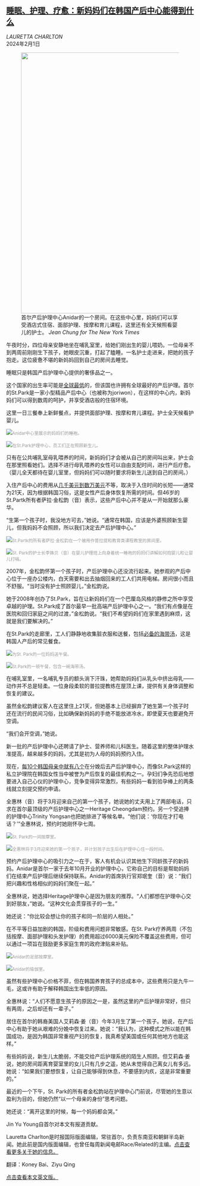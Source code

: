 <!--1706767621000-->
[睡眠、护理、疗愈：新妈妈们在韩国产后中心能得到什么](https://cn.nytimes.com/asia-pacific/20240201/south-korea-joriwon-postpartum-care/)
------

<address>LAURETTA CHARLTON</address><time pudate="2024-02-01 01:49:13" datetime="2024-02-01 01:49:13">2024年2月1日</time><figure><img src="https://images.weserv.nl/?url=static01.nyt.com/images/2024/01/15/multimedia/00skorea-postpartum-dispatch-01-vhgt/00skorea-postpartum-dispatch-01-vhgt-master1050.jpg" width="1050" height="700"><figcaption>首尔产后护理中心Anidar的一个房间。在这些中心里，妈妈们可以享受酒店式住宿、面部护理、按摩和育儿课程，这里还有全天候照看婴儿的护士。 <cite>Jean Chung for The New York Times</cite></figcaption></figure><section><p>午夜时分，四位母亲安静地坐在哺乳室里，给她们刚出生的婴儿喂奶。一位母亲不到两周前刚刚生下孩子，她眼皮沉重，打起了瞌睡。一名护士走进来，把她的孩子抱走。这位疲惫不堪的新妈妈回到自己的房间去睡觉。</p><p>睡眠只是韩国产后护理中心提供的奢侈品之一。</p><p>这个国家的出生率可能是<a href="https://www.nytimes.com/2022/08/24/world/asia/south-korea-fertility-rate.html">全球最低</a>的，但该国也许拥有全球最好的产后护理。首尔的St.Park是一家小型精品产后中心（也被称为joriwon），在这样的中心内，新妈妈们可以得到数周的呵护，并享受酒店般的住宿环境。</p><p>这里一日三餐奉上新鲜餐点，并提供面部护理、按摩和育儿课程。护士全天候看护婴儿。</p><p><img src="https://images.weserv.nl/?url=static01.nyt.com/images/2024/01/15/multimedia/00skorea-postpartum-dispatch-14-vhgt/00skorea-postpartum-dispatch-14-vhgt-master1050.jpg"><small style="color: #999;">Anidar中心里展示的妈妈们的睡袍。</small></p><p><img src="https://images.weserv.nl/?url=static01.nyt.com/images/2024/01/15/multimedia/00skorea-postpartum-dispatch-04-vhgt/00skorea-postpartum-dispatch-04-vhgt-master1050.jpg"><small style="color: #999;">在St.Park护理中心，员工们正在照顾新生儿。</small></p><p>只有在公共哺乳室母乳喂养的时间，新妈妈们才会被从自己的房间叫出来，护士会在那里照看她们。选择不进行母乳喂养的女性可以自由支配时间，进行产后疗愈。（婴儿全天都待在婴儿室里，但妈妈们可以随时要求将新生儿送到自己的房间。）</p><p>入住产后中心的费用从<a rel="noopener noreferrer" target="_blank" href="https://n.news.naver.com/article/437/0000369649?sid=102">几千美元到数万美元</a>不等，取决于入住时间的长短——通常为21天，因为根据韩国习俗，这是女性产后身体恢复所需的时间。但46岁的St.Partk所有者萨拉·金松韵（音）表示，这些产后中心并不是从一开始就那么豪华。</p><p>“生第一个孩子时，我没地方可去，”她说。“通常在韩国，应该是外婆照顾新生婴儿，但我妈妈不会照顾，所以我们决定去产后护理中心。”<br></p><p><img src="https://images.weserv.nl/?url=static01.nyt.com/images/2024/01/15/multimedia/00skorea-postpartum-dispatch-06-vhgt/00skorea-postpartum-dispatch-06-vhgt-master1050.jpg"><small style="color: #999;">St.Partk的所有者萨拉·金松韵在一个被用作普拉提和教育类课程教室的房间里。</small></p><p><img src="https://images.weserv.nl/?url=static01.nyt.com/images/2024/01/15/multimedia/00skorea-postpartum-dispatch-07-vhgt/00skorea-postpartum-dispatch-07-vhgt-master1050.jpg"><small style="color: #999;">St. Park的护士长李姝贝（音）在婴儿护理班上向身着统一睡袍的妈妈们讲解如何抱婴儿和让婴儿打嗝。</small></p><p>2007年，金松韵怀第一个孩子时，产后护理中心还没流行起来。她参观的产后中心位于一座办公楼内，白天需要和出去抽烟回来的工人们共用电梯。房间很小而且不舒服。“当时没有护士照顾婴儿，”金松韵说。<br></p><p>她于2008年创办了St.Park，旨在让新妈妈们在一个巴厘岛风格的静修之所中享受卓越的护理。St.Park成了首尔最早一批高端产后护理中心之一。“我们有点像是在医院和回归家庭之间的过渡，”金松韵说。“我们不希望妈妈们在家里遇到麻烦，这就是我们要解决的。”<br></p><p>在St.Park的走廊里，工人们静静地收集脏衣服和送餐，包括<a href="https://cooking.nytimes.com/recipes/1023239-miyeok-guk-seaweed-soup">必备的海带汤</a>，这是韩国人产后的常见餐食。<br></p><p><img src="https://images.weserv.nl/?url=static01.nyt.com/images/2024/01/15/multimedia/00skorea-postpartum-dispatch-08-vhgt/00skorea-postpartum-dispatch-08-vhgt-master1050.jpg"><small style="color: #999;">为St. Park的一位妈妈送午餐。</small></p><p><img src="https://images.weserv.nl/?url=static01.nyt.com/images/2024/01/15/multimedia/00skorea-postpartum-dispatch-09-vhgt/00skorea-postpartum-dispatch-09-vhgt-master1050.jpg"><small style="color: #999;">St.Park的一顿午餐，包含一碗海带汤。</small></p><p>在哺乳室里，一名哺乳专员的额头淌下汗珠，她帮助妈妈们从乳头中挤出母乳——动作并不总是轻柔。一位身段柔软的普拉提教练在屋顶上课，提供有关身体调整和恢复的建议。<br></p><p>虽然金松韵建议客人在这里住上21天，但她基本上已经摒弃了她生第一个孩子时还在流行的民间习俗，比如确保新妈妈的手绝不能放进冷水，即使夏天也要避免开空调。<br></p><p>“我们会开空调，”她说。</p><p>新一批的产后护理中心还聘请了护士、营养师和儿科医生。随着这里的整体护理水准提高，越来越多的妈妈，尤其是初为人母的妈妈预约入住。</p><p>现在，<a rel="noopener noreferrer" target="_blank" href="https://n.news.naver.com/article/437/0000369649?sid=102">每10个韩国母亲中就有八个</a>在分娩后去产后护理中心，而像St.Park这样的私立护理院在韩国女性当中被誉为产后恢复的最佳机构之一。孕妇们争先恐后地想要进入自己心仪的护理中心，竞争变得异常激烈，有些妈妈一看到验孕棒上的两条线就立刻提交预约申请。</p><p>全惠林（音）将于3月迎来自己的第一个孩子，她说她的丈夫用上了两部电话，只求在首尔最顶级的产后护理中心之一Heritage Cheongdam预约。另一个受追捧的护理中心Trinity Yongsan也把她排进了等候名单。“他们说：‘你现在才打电话？’”全惠林说，预约时她刚怀孕七周。</p><p><img src="https://images.weserv.nl/?url=static01.nyt.com/images/2024/01/15/multimedia/00skorea-postpartum-dispatch-05-vhgt/00skorea-postpartum-dispatch-05-vhgt-master1050.jpg"><small style="color: #999;">St. Park的一间按摩室。</small></p><p><img src="https://images.weserv.nl/?url=static01.nyt.com/images/2024/01/15/multimedia/00skorea-postpartum-dispatch-10-vhgt/00skorea-postpartum-dispatch-10-vhgt-master1050.jpg"><small style="color: #999;">全惠林将于3月迎来她的第一个孩子，并计划孩子出生后在护理中心住一段时间。</small></p><p>预约产后护理中心的吸引力之一在于，客人有机会认识其他生下同龄孩子的新妈妈。Anidar是首尔一家于去年10月开业的护理中心，它称自己的目标是帮助妈妈们在结束产后护理后继续保持联系。Anidar的首席执行官郑珉奎（音）说：“我们把兴趣和性格相似的妈妈们聚在一起。”</p><p>全惠林说，她选择Heritage护理中心是因为朋友的推荐。“人们都想在护理中心交到好朋友，”她说。“这种文化会贯穿孩子的一生。”<br></p><p>她还说：“你比较会想让你的孩子和同一阶层的人相处。”<br></p><p>在不平等日益加剧的韩国，阶级和费用问题非常敏感。在St. Park疗养两周（不包括按摩、面部护理和头发护理）的费用超过6000美元保险不覆盖这些费用，但可以通过一项旨在鼓励更多家庭生育的政府津贴来补贴。<br></p><p><img src="https://images.weserv.nl/?url=static01.nyt.com/images/2024/01/15/multimedia/00skorea-postpartum-dispatch-12-vhgt/00skorea-postpartum-dispatch-12-vhgt-master1050.jpg"><small style="color: #999;">Anidar的足部按摩室。</small></p><p><img src="https://images.weserv.nl/?url=static01.nyt.com/images/2024/01/15/multimedia/00skorea-postpartum-dispatch-13-vhgt/00skorea-postpartum-dispatch-13-vhgt-master1050.jpg"><small style="color: #999;">Anidar的瑜伽室。</small></p><p>虽然有些护理中心价格不菲，但在韩国养育孩子的总成本中，这些费用只是九牛一毛，这或许有助于解释韩国出生率低的原因。<br></p><p>全惠林说：“人们不愿意生孩子的原因之一是，虽然这里的产后护理非常好，但只有两周，之后却还有一辈子。”</p><p>居住在首尔的韩裔美国人艾莉森·姜（音）今年3月生了第一个孩子。她说，在产后中心有助于她从艰难的分娩中恢复过来。她说：“我认为，这种模式之所以能在韩国成功，是因为韩国非常重视产妇的恢复，我真希望美国或任何其他地方也能这样。”</p><p>有些妈妈说，新生儿太脆弱，不能交给产后护理系统的陌生人照顾。但艾莉森·姜说，她的房间距离育婴室里的女儿只有几步之遥，她从未觉得自己离女儿有多远。她说：“如果我们要想恢复，让自己能够得到休息，不要感到内疚，这是非常重要的。”</p><p>最近的一个下午，St. Park的所有者金松韵站在护理中心门前说，尽管她的生意以盈利为目的，但她仍然“以一个母亲的身份”思考问题。</p><p>她还说：“离开这里的时候，每一个妈妈都会哭。”</p></section><footer><p>Jin Yu Young自首尔对本文有报道贡献。</p><p>Lauretta Charlton是时报国际版面编辑，常驻首尔，负责东南亚和朝鲜半岛新闻。她此前是国内版面编辑，也曾任每周新闻电邮Race/Related的主编。<a rel="nofollow" target="_blank" href="https://www.nytimes.com/by/lauretta-charlton">点击查看更多关于她的信息。</a></p><p>翻译：Koney Bai、Ziyu Qing</p><p><a rel="nofollow" target="_blank" href="https://www.nytimes.com/2024/01/28/world/asia/south-korea-joriwon-postpartum-care.html">点击查看本文英文版。</a></p></footer>
